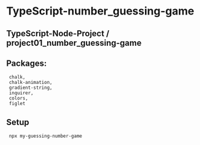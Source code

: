 # TypeScript-number_guessing-game
## TypeScript-Node-Project / project01_number_guessing-game


## Packages:
```
 chalk,
 chalk-animation,
 gradient-string,
 inquirer,
 colors,
 figlet
```

 ## Setup
```
 npx my-guessing-number-game
```
